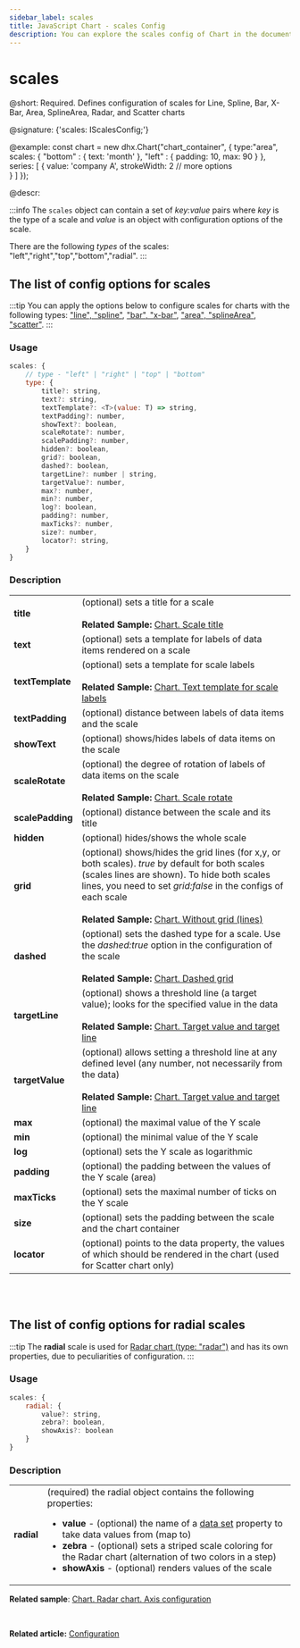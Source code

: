 ```yaml
---
sidebar_label: scales
title: JavaScript Chart - scales Config 
description: You can explore the scales config of Chart in the documentation of the DHTMLX JavaScript UI library. Browse developer guides and API reference, try out code examples and live demos, and download a free 30-day evaluation version of DHTMLX Suite 7.
---
```


# scales

@short: Required. Defines configuration of scales for Line, Spline, Bar, X-Bar, Area, SplineArea, Radar, and Scatter charts

@signature: {'scales: IScalesConfig;'}

@example:
const chart = new dhx.Chart("chart_container", {
    type:"area",
    scales: {
    	"bottom" : {
    		text: 'month'
    	},
    	"left" : {
    		padding: 10,
    		max: 90
    	}
    },
    series: [
        {
           value: 'company A',
           strokeWidth: 2
           // more options   
        }
    ]
});

@descr:

:::info
The `scales` object can contain a set of *key:value* pairs where *key* is the type of a scale and *value* is an object with configuration options of the scale.

There are the following *types* of the scales: "left","right","top","bottom","radial".
:::

## The list of config options for scales

:::tip
You can apply the options below to configure scales for charts with the following types: 
["line", "spline"](chart/charts_overview.md#line-and-spline-chart), ["bar", "x-bar"](chart/charts_overview.md#bar-and-x-bar-chart), ["area", "splineArea"](chart/charts_overview.md#area-and-splinearea-chart), ["scatter"](chart/charts_overview.md#scatter-chart).
:::

### Usage

~~~js
scales: {
	// type - "left" | "right" | "top" | "bottom"
	type: {
		title?: string,
		text?: string,
		textTemplate?: <T>(value: T) => string,
		textPadding?: number,
		showText?: boolean,
		scaleRotate?: number,
		scalePadding?: number,
		hidden?: boolean,
		grid?: boolean,
		dashed?: boolean,
		targetLine?: number | string,
		targetValue?: number,
		max?: number,
		min?: number,
		log?: boolean,
		padding?: number,
		maxTicks?: number,
		size?: number,
		locator?: string,
	}
}
~~~

### Description

<table>
	<tbody>
        <tr>
			<td><b>title</b></td>
			<td>(optional) sets a title for a scale <br/>
			<br><b>Related Sample: </b><a href="https://snippet.dhtmlx.com/5ir00fer" target="_blank">Chart. Scale title</a>
			</td>
		</tr>
		<tr>
			<td><b>text</b></td>
			<td>(optional) sets a template for labels of data items rendered on a scale</td>
		</tr>
		<tr>
			<td><b>textTemplate</b></td>
			<td>(optional) sets a template for scale labels <br/>
			<br><b>Related Sample: </b><a href="https://snippet.dhtmlx.com/nhm3438n" target="_blank">Chart. Text template for scale labels</a>
			</td>
		</tr>
		<tr>
			<td><b>textPadding</b></td>
			<td>(optional) distance between labels of data items and the scale</td>
		</tr>
		<tr>
			<td><b>showText</b></td>
			<td>(optional) shows/hides labels of data items on the scale</td>
		</tr>
		<tr>
			<td><b>scaleRotate</b></td>
			<td>(optional) the degree of rotation of labels of data items on the scale <br/>
			<br><b>Related Sample: </b><a href="https://snippet.dhtmlx.com/iw00fgl5" target="_blank">Chart. Scale rotate</a>
			</td>
		</tr>
		<tr>
			<td><b>scalePadding</b></td>
			<td>(optional) distance between the scale and its title</td>
		</tr>
		<tr>
			<td><b>hidden</b></td>
			<td>(optional) hides/shows the whole scale</td>
		</tr>
		<tr>
			<td><b>grid</b></td>
			<td>(optional) shows/hides the grid lines (for x,y, or both scales). <i>true</i> by default for both scales (scales lines are shown). To hide both scales lines, you need to set <i>grid:false</i> in the configs of each scale <br/> 
			<br><b>Related Sample: </b><a href="https://snippet.dhtmlx.com/leqdx9qr" target="_blank">Chart. Without grid (lines)</a>
			</td>
		</tr>
		<tr>
			<td><b>dashed</b></td>
			<td>(optional) sets the dashed type for a scale. Use the <i>dashed:true</i> option in the configuration of the scale <br/>
			<br><b>Related Sample: </b><a href="https://snippet.dhtmlx.com/gnj1xc3r" target="_blank">Chart. Dashed grid</a>
			</td>
		</tr>
		<tr>
			<td><b>targetLine</b></td>
			<td>(optional) shows a threshold line (a target value); looks for the specified value in the data <br/>
			<br><b>Related Sample: </b><a href="https://snippet.dhtmlx.com/28y4x1zd" target="_blank">Chart. Target value and target line</a>
			</td>
		</tr>
		<tr>
			<td><b>targetValue</b></td>
			<td>(optional) allows setting a threshold line at any defined level (any number, not necessarily from the data) <br/>
			<br><b>Related Sample: </b><a href="https://snippet.dhtmlx.com/28y4x1zd" target="_blank">Chart. Target value and target line</a>
			</td>
		</tr>
		<tr>
			<td><b>max</b></td>
			<td>(optional) the maximal value of the Y scale</td>
		</tr>
		<tr>
			<td><b>min</b></td>
			<td>(optional) the minimal value of the Y scale</td>
		</tr>
		<tr>
			<td><b>log</b></td>
			<td>(optional) sets the Y scale as logarithmic</td>
		</tr>
		<tr>
			<td><b>padding</b></td>
			<td>(optional) the padding between the values of the Y scale (area)</td>
		</tr>
		<tr>
			<td><b>maxTicks</b></td>
			<td>(optional) sets the maximal number of ticks on the Y scale</td>
		</tr>
		<tr>
			<td><b>size</b></td>
			<td>(optional) sets the padding between the scale and the chart container</td>
		</tr>
		<tr>
			<td><b>locator</b></td>
			<td>(optional) points to the data property, the values of which should be rendered in the chart (used for Scatter chart only)</td>
		</tr>
    </tbody>
</table>
<br><br>

## The list of config options for radial scales

:::tip
The **radial** scale is used for [Radar chart (type: "radar")](chart/charts_overview.md#radar-chart) and has its own properties, due to peculiarities of configuration.
:::

### Usage

~~~js
scales: {
    radial: {
        value?: string,
		zebra?: boolean,
		showAxis?: boolean
    }
}
~~~

### Description

<table>
	<tbody>
       <tr>
			<td><b>radial</b></td>
			<td>(required) the radial object contains the following properties:
            	<ul>
                	<li><b>value</b> - (optional) the name of a <a href="../../data_loading#preparing-data-set">data set</a> property to take data values from (map to)</li>
                    <li><b>zebra</b> - (optional) sets a striped scale coloring for the Radar chart (alternation of two colors in a step)</li>
                    <li><b>showAxis</b> - (optional) renders values of the scale</li>
                </ul>
            </td>
		</tr>
    </tbody>
</table>

**Related sample**: [Chart. Radar chart. Axis configuration](https://snippet.dhtmlx.com/yksfvhhl)

<br>

**Related article:** [Configuration](chart/configuration_properties.md)
